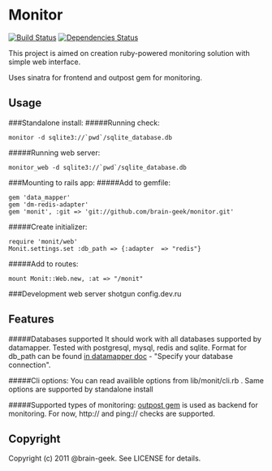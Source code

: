 Monitor
===============

[![Build Status](https://secure.travis-ci.org/brain-geek/monitor.png)](http://travis-ci.org/brain-geek/monitor)
[![Dependencies Status](https://gemnasium.com/brain-geek/monitor.png)](https://gemnasium.com/brain-geek/monitor)

This project is aimed on creation ruby-powered monitoring solution with simple web interface.

Uses sinatra for frontend and outpost gem for monitoring. 

Usage
-----
###Standalone install:
#####Running check:

	monitor -d sqlite3://`pwd`/sqlite_database.db

#####Running web server:

	monitor_web -d sqlite3://`pwd`/sqlite_database.db

###Mounting to rails app:
#####Add to gemfile:

	gem 'data_mapper'
	gem 'dm-redis-adapter'
	gem 'monit', :git => 'git://github.com/brain-geek/monitor.git'

#####Create initializer:

	require 'monit/web'
	Monit.settings.set :db_path => {:adapter  => "redis"}

#####Add to routes:

	mount Monit::Web.new, :at => "/monit"

###Development web server
	shotgun config.dev.ru

Features
-----
#####Databases supported
It should work with all databases supported by datamapper. Tested with postgresql, mysql, redis and sqlite. Format for db_path can be found [in datamapper doc](http://datamapper.org/getting-started.html) - "Specify your database connection".

#####Cli options:
You can read availible options from lib/monit/cli.rb . Same options are supported by standalone install

#####Supported types of monitoring:
[outpost gem](https://github.com/vinibaggio/outpost) is used as backend for monitoring. For now, http:// and ping:// checks are supported.

Copyright
---------

Copyright (c) 2011 @brain-geek. See LICENSE for details.

